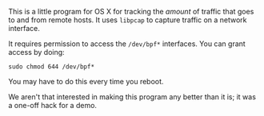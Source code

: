 This is a little program for OS X for tracking the _amount_ of traffic that goes to and from remote hosts. It uses `libpcap` to capture traffic on a network interface.

It requires permission to access the `/dev/bpf*` interfaces. You can grant access by doing:

    sudo chmod 644 /dev/bpf*

You may have to do this every time you reboot.

We aren't that interested in making this program any better than it is; it was a one-off hack for a demo.